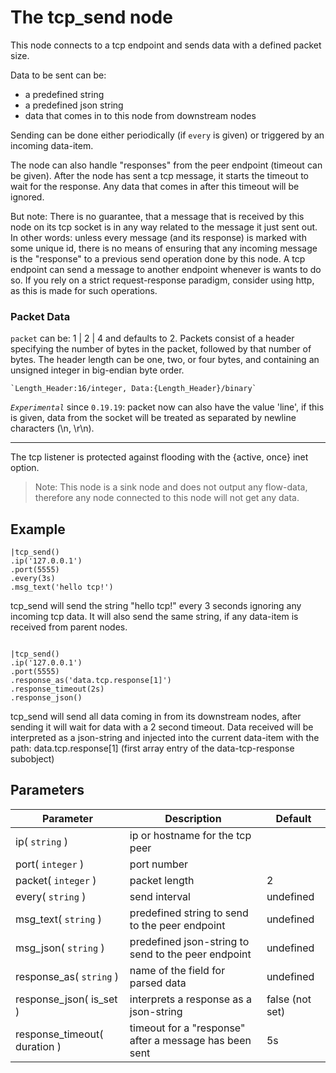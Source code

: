 The tcp_send node
=====================

This node connects to a tcp endpoint and sends data with a defined packet size.

Data to be sent can be:
+ a predefined string
+ a predefined json string
+ data that comes in to this node from downstream nodes
 
Sending can be done either periodically (if `every` is given) or triggered by an incoming data-item. 

The node can also handle "responses" from the peer endpoint (timeout can be given).
After the node has sent a tcp message, it starts the timeout to wait for the response. 
Any data that comes in after this timeout will be ignored.

But note: There is no guarantee, that a message that is received by this node on its tcp socket is in any way
related to the message it just sent out. In other words: unless every message (and its response) is marked with some
unique id, there is no means of ensuring that any incoming message is the "response" to a previous send operation done by this node.
A tcp endpoint can send a message to another endpoint whenever is wants to do so.
If you rely on a strict request-response paradigm, consider using http, as this is made for such operations.

### Packet Data

`packet` can be: 1 | 2 | 4 and defaults to 2.
Packets consist of a header specifying the number of bytes in the packet,
followed by that number of bytes. The header length can be one, two, or four bytes,
and containing an unsigned integer in big-endian byte order.

    `Length_Header:16/integer, Data:{Length_Header}/binary`

_`Experimental`_ since `0.19.19`: packet now can also have the value 'line', if this is given, data from the socket will be
treated as separated by newline characters (\n, \r\n).

------------------

The tcp listener is protected against flooding with the {active, once} inet option.

> Note: This node is a sink node and does not output any flow-data, therefore any node connected to this node will not get any data.

Example
-------

```dfs  
|tcp_send()
.ip('127.0.0.1')
.port(5555)
.every(3s)
.msg_text('hello tcp!') 
```     
tcp_send will send the string "hello tcp!" every 3 seconds ignoring any incoming tcp data. It will also send the same string, if any data-item is received from parent nodes.


```dfs  
 
|tcp_send()
.ip('127.0.0.1')
.port(5555) 
.response_as('data.tcp.response[1]')
.response_timeout(2s)
.response_json()
```     

tcp_send will send all data coming in from its downstream nodes, after sending it will wait for data with a 2 second timeout.
Data received will be interpreted as a json-string and injected into the current data-item with the path: data.tcp.response[1]
(first array entry of the data-tcp-response subobject)


Parameters
----------

Parameter     | Description | Default 
--------------|-------------|--------- 
ip( `string` )| ip or hostname for the tcp peer | 
port( `integer` )| port number |
packet( `integer` )| packet length | 2
every( `string` )| send interval| undefined
msg_text( `string` ) | predefined string to send to the peer endpoint| undefined
msg_json( `string` ) | predefined json-string to send to the peer endpoint| undefined
response_as( `string` ) | name of the field for parsed data| undefined
response_json( is_set ) | interprets a response as a json-string| false (not set)
response_timeout( duration ) | timeout for a "response" after a message has been sent| 5s
 